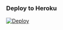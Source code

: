 

### Deploy to Heroku

[![Deploy](https://www.herokucdn.com/deploy/button.svg)](https://heroku.com/deploy?template=https://github.com/NitricXd/GetStringSession)

